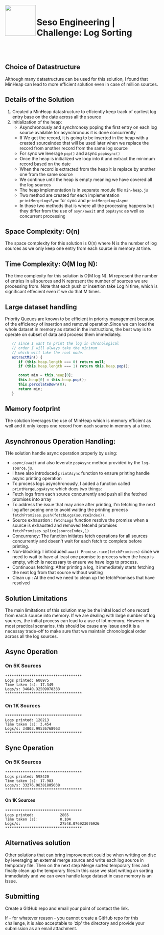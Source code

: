 <img align="left" width="100px" height="100px" src="/assets/seso-eng-logo.png">

# Seso Engineering | Challenge: Log Sorting

<br>
<br>

## Choice of Datastructure

Although many datastructure can be used for this solution, I found that MinHeap can lead to more efficient solution even in case of million sources.

## Details of the Solution

1. Created a MinHeap datastructure to effciently keep track of earliest log entry base on the date across all the source
2. Initialization of the heap:
   -  Asynchronously and synchronosy poping the first entry on each log source available for asynchronous it is done concurrently
   -  If We get the record, it is going to be inserted in the heap with a created sourceIndex that will be used later when we replace
      the record from another record from the same log source
   -  For sync we leverage `pop()` and async `popAsync()`
   -  Once the heap is initialized we loop into it and extract the minimum record based on the date
   -  When the record is extracted from the heap it is replace by another one from the same source
   -  We continue until the heap is empty meaning we have covered all the log sources
   -  The heap implementation is in separate module file `min-heap.js`
   -  Two method are created for each implementation `printMergeLogsSync` for sync and `printMergeLogsAsync`
   -  In those two methods that is where all the processing happens but they differ from the use of `asyn/await` and `popAsync` as well as
      concurrent processing

## Space Complexity: O(n)

The space complexity for this solution is O(n) where N is the number of log sources as we only keep one entry from each source in memory at time.

## Time Complexity: O(M log N):

The time complexity for this solution is O(M log N). M represent the number of entries in all sources and N represent the number of sources we are processing from. Note that each push or insertion take Log N time, which is significant effecient even if we do that M times.

## Large dataset handling

Priority Queues are known to be efficient in priority management because of the efficiency of insertion and removal operation.Since we can load the whole dataset in memory as stated in the instructions, the best way is to operate on subset of data and process them immediately.

```javascript
   // since I want to print the log in chronological
   // order I will always take the minimum
   // which will take the root node.
   extractMin() {
      if (this.heap.length === 0) return null;
      if (this.heap.length === 1) return this.heap.pop();

      const min = this.heap[0];
      this.heap[0] = this.heap.pop();
      this.percolateDown(0);
      return min;
   }
```

## Memory footprint

The solution leverages the use of MinHeap which is memory efficient as well and it only keeps one record from each source in memory at a time.

## Asynchronous Operation Handling:

THe solution handle async operation properly by using:

-  `async/await` and also leverate `popAsync` method provided by the `log-source.js`.
-  I have also introduced `printAsync` function to ensure printing handle async printing operation
-  To process logs asynchronously, I added a function called `printMergeLogsAsync` which does two things:
-  Fetch logs from each source concurrently and push all the fetched promises into array
-  To address the issue that may arise after printing, I'm fetching the next log after poping one to avoid waiting the printing process `fetchPromises.push(fetchLogs(sourceIndex))`.
-  Source exhaustion : `fetchLogs` function resolve the promise when a source is exhausted and removed fetcehd promises `fetchPromises.splice(sourceIndex,1)`
-  Concurrency: The function initiates fetch operations for all sources concurrently and doesn't wait for each fetch to complete before printing.
-  Non-blocking: I introduced `await Promise.race(fetchPromises)` since we need to wait to have at least one promise to process when the heap is empty, which is necessary to ensure we have logs to process.
-  Continuous fetching: After printing a log, it immediately starts fetching the next log from that source without waiting
-  Clean up : At the end we need to clean up the fetchPromises that have resolved

## Solution Limitations

The main limitations of this solution may be the inital load of one record from earch source into memory. If we are dealing with large number of log sources, the initial process can lead to a use of lot memory. However in most practical scenarios, this should be cause any issue and it is a necessay trade-off to make sure that we maintain chronological order across all the log sources.

## Async Operation

### On 5K Sources

```text
***********************************
Logs printed: 600975
Time taken (s): 17.349
Logs/s: 34640.32509078333
***********************************
```

### On 1K Sources

```text
***********************************
Logs printed: 120213
Time taken (s): 3.454
Logs/s: 34803.99536768963
***********************************
```

## Sync Operation

### On 5K Sources

```text
***********************************
Logs printed: 598420
Time taken (s): 17.983
Logs/s: 33276.98381805038
***********************************
```

#### On 1K Sources

```text
***********************************
Logs printed:            2865
Time taken (s):          0.104
Logs/s:                  27548.076923076926
***********************************
```

## Alternatives solution

Other solutions that can bring improvement could be when writting on disc by leveraging an external merge source and write each log source in temporary file. Then on the next step Merge sorted temporary files and finally clean up the temporary files.In this case we start writing an sorting immediately and we can even handle large dataset in case memory is an issue.

## Submitting

Create a GitHub repo and email your point of contact the link.

If - for whatever reason - you cannot create a GitHub repo for this challenge, it is also acceptable to 'zip' the directory and provide your submission as an email attachment.
